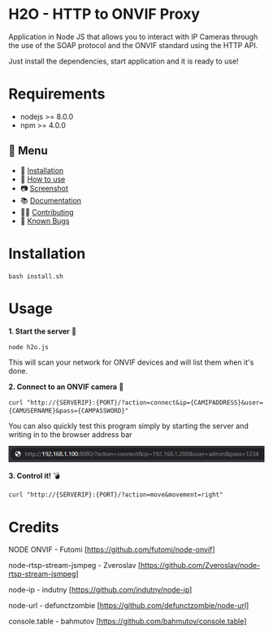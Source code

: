 
H2O - HTTP to ONVIF Proxy
=======================

Application in Node JS that allows you to interact with IP Cameras through the use of the SOAP protocol and the ONVIF standard using the HTTP API.

Just install the dependencies, start application and it is ready to use!


Requirements
============
* nodejs >= 8.0.0
* npm >= 4.0.0


## 📎 Menu
- 🔨 [Installation](#-installation)
- 🚀 [How to use](#-howtouse)
- 📷 [Screenshot](#-screenshot)
- 📚 [Documentation](#-documentation)
- 👨‍💻 [Contributing](#-contributing)
- 🐛 [Known Bugs](https://github.com/CodingPeaks/h2o/issues)

Installation
============

    bash install.sh

Usage
=====

**1. Start the server** 🚀

	node h2o.js

This will scan your network for ONVIF devices and will list them when it's done.
    
**2. Connect to an ONVIF camera** 👀

	curl "http://{SERVERIP}:{PORT}/?action=connect&ip={CAMIPADDRESS}&user={CAMUSERNAME}&pass={CAMPASSWORD}"

You can also quickly test this program simply by starting the server and writing in to the browser address bar

![JSON Token Replace](https://raw.githubusercontent.com/CodingPeaks/h2o/master/img/urlconn.PNG)

**3. Control it!** 💣

	curl "http://{SERVERIP}:{PORT}/?action=move&movement=right"


Credits
=======

NODE ONVIF - Futomi 
[https://github.com/futomi/node-onvif]

node-rtsp-stream-jsmpeg - Zveroslav 
[https://github.com/Zveroslav/node-rtsp-stream-jsmpeg]

node-ip - indutny 
[https://github.com/indutny/node-ip]

node-url - defunctzombie 
[https://github.com/defunctzombie/node-url]

console.table - bahmutov 
[https://github.com/bahmutov/console.table]
